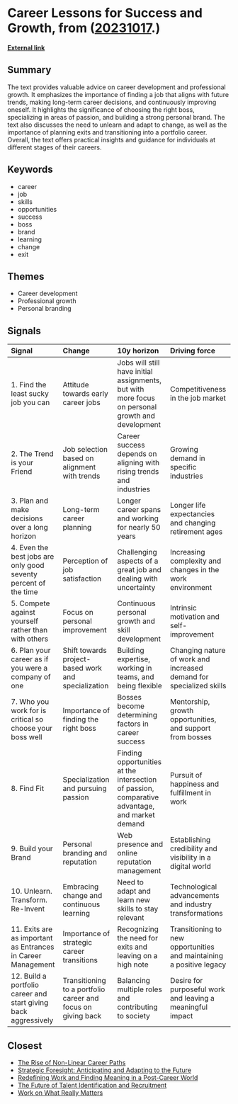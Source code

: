 # __Career Lessons for Success and Growth__, from ([20231017](https://kghosh.substack.com/p/20231017).)

__[External link](https://rishad.substack.com/p/12-career-lessons?utm_source=substack&utm_medium=email)__



## Summary

The text provides valuable advice on career development and professional growth. It emphasizes the importance of finding a job that aligns with future trends, making long-term career decisions, and continuously improving oneself. It highlights the significance of choosing the right boss, specializing in areas of passion, and building a strong personal brand. The text also discusses the need to unlearn and adapt to change, as well as the importance of planning exits and transitioning into a portfolio career. Overall, the text offers practical insights and guidance for individuals at different stages of their careers.

## Keywords

* career
* job
* skills
* opportunities
* success
* boss
* brand
* learning
* change
* exit

## Themes

* Career development
* Professional growth
* Personal branding

## Signals

| Signal                                                          | Change                                                       | 10y horizon                                                                                      | Driving force                                                        |
|:----------------------------------------------------------------|:-------------------------------------------------------------|:-------------------------------------------------------------------------------------------------|:---------------------------------------------------------------------|
| 1. Find the least sucky job you can                             | Attitude towards early career jobs                           | Jobs will still have initial assignments, but with more focus on personal growth and development | Competitiveness in the job market                                    |
| 2. The Trend is your Friend                                     | Job selection based on alignment with trends                 | Career success depends on aligning with rising trends and industries                             | Growing demand in specific industries                                |
| 3. Plan and make decisions over a long horizon                  | Long-term career planning                                    | Longer career spans and working for nearly 50 years                                              | Longer life expectancies and changing retirement ages                |
| 4. Even the best jobs are only good seventy percent of the time | Perception of job satisfaction                               | Challenging aspects of a great job and dealing with uncertainty                                  | Increasing complexity and changes in the work environment            |
| 5. Compete against yourself rather than with others             | Focus on personal improvement                                | Continuous personal growth and skill development                                                 | Intrinsic motivation and self-improvement                            |
| 6. Plan your career as if you were a company of one             | Shift towards project-based work and specialization          | Building expertise, working in teams, and being flexible                                         | Changing nature of work and increased demand for specialized skills  |
| 7. Who you work for is critical so choose your boss well        | Importance of finding the right boss                         | Bosses become determining factors in career success                                              | Mentorship, growth opportunities, and support from bosses            |
| 8. Find Fit                                                     | Specialization and pursuing passion                          | Finding opportunities at the intersection of passion, comparative advantage, and market demand   | Pursuit of happiness and fulfillment in work                         |
| 9. Build your Brand                                             | Personal branding and reputation                             | Web presence and online reputation management                                                    | Establishing credibility and visibility in a digital world           |
| 10. Unlearn. Transform. Re-Invent                               | Embracing change and continuous learning                     | Need to adapt and learn new skills to stay relevant                                              | Technological advancements and industry transformations              |
| 11. Exits are as important as Entrances in Career Management    | Importance of strategic career transitions                   | Recognizing the need for exits and leaving on a high note                                        | Transitioning to new opportunities and maintaining a positive legacy |
| 12. Build a portfolio career and start giving back aggressively | Transitioning to a portfolio career and focus on giving back | Balancing multiple roles and contributing to society                                             | Desire for purposeful work and leaving a meaningful impact           |

## Closest

* [The Rise of Non-Linear Career Paths](d692481daec2dd39fc987ccc2882f637)
* [Strategic Foresight: Anticipating and Adapting to the Future](40a99c098bad8dda821b757d8d88a80a)
* [Redefining Work and Finding Meaning in a Post-Career World](561aac9a4c6d3a468f1b8c9a141a8b76)
* [The Future of Talent Identification and Recruitment](14935a7eab6d6c1d8a5ce2f25d3b54bb)
* [Work on What Really Matters](f3016876ef0373e664eea6b715a4e421)